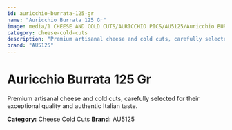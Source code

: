```yaml
---
id: auricchio-burrata-125-gr
name: "Auricchio Burrata 125 Gr"
image: media/1 CHEESE AND COLD CUTS/AURICCHIO PICS/AU5125/Auricchio BURRATA 125 gr.jpg
category: cheese-cold-cuts
description: "Premium artisanal cheese and cold cuts, carefully selected for their exceptional quality and authentic Italian taste."
brand: "AU5125"
---
```


# Auricchio Burrata 125 Gr

Premium artisanal cheese and cold cuts, carefully selected for their exceptional quality and authentic Italian taste.

**Category:** Cheese Cold Cuts
**Brand:** AU5125
